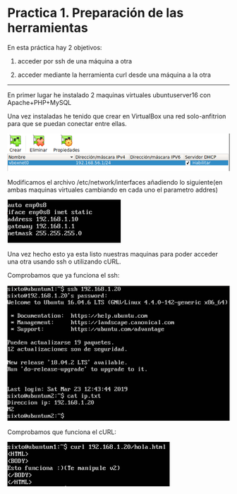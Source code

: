 # Practica 1. Preparación de las herramientas

En esta práctica hay 2 objetivos:

1. acceder por ssh de una máquina a otra

2. acceder mediante la herramienta curl desde una máquina a la otra

---

En primer lugar he instalado 2 maquinas virtuales ubuntuserver16 con Apache+PHP+MySQL

Una vez instaladas he tenido que crear en VirtualBox una red solo-anfitrion para que se puedan
conectar entre ellas.

![img](https://github.com/SixtoCoca/SWAP/blob/master/Imagenes/redvirtualbox.png)

Modificamos el archivo /etc/network/interfaces añadiendo lo siguiente(en ambas maquinas virtuales cambiando en cada uno el parametro addres)

![img](https://github.com/SixtoCoca/SWAP/blob/master/Imagenes/capturaip.png)

Una vez hecho esto ya esta listo nuestras maquinas para poder acceder una otra usando ssh o utilizando cURL.

Comprobamos que ya funciona el ssh:

![img](https://github.com/SixtoCoca/SWAP/blob/master/Imagenes/ssh.png)

Comprobamos que funciona el cURL:

![img](https://github.com/SixtoCoca/SWAP/blob/master/Imagenes/curl.png)
